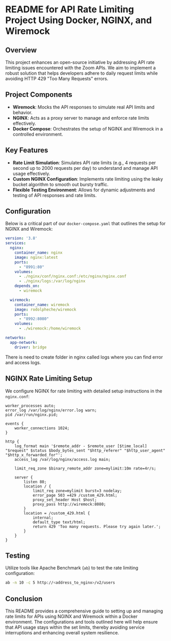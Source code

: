 
# README for API Rate Limiting Project Using Docker, NGINX, and Wiremock

## Overview
This project enhances an open-source initiative by addressing API rate limiting issues encountered with the Zoom APIs. We aim to implement a robust solution that helps developers adhere to daily request limits while avoiding HTTP 429 "Too Many Requests" errors.

## Project Components
- **Wiremock**: Mocks the API responses to simulate real API limits and behavior.
- **NGINX**: Acts as a proxy server to manage and enforce rate limits effectively.
- **Docker Compose**: Orchestrates the setup of NGINX and Wiremock in a controlled environment.

## Key Features
- **Rate Limit Simulation**: Simulates API rate limits (e.g., 4 requests per second up to 2000 requests per day) to understand and manage API usage effectively.
- **Custom NGINX Configuration**: Implements rate limiting using the leaky bucket algorithm to smooth out bursty traffic.
- **Flexible Testing Environment**: Allows for dynamic adjustments and testing of API responses and rate limits.

## Configuration
Below is a critical part of our `docker-compose.yaml` that outlines the setup for NGINX and Wiremock:

```yaml
version: '3.8'
services:
  nginx:
    container_name: nginx
    image: nginx:latest
    ports:
      - "8991:80"
    volumes:
      - ./nginx/conf/nginx.conf:/etc/nginx/nginx.conf
      - ./nginx/logs:/var/log/nginx
    depends_on:
      - wiremock

  wiremock:
    container_name: wiremock
    image: rodolpheche/wiremock
    ports:
      - "8992:8080"
    volumes:
      - ./wiremock:/home/wiremock

networks:
  app-network:
    driver: bridge
```
There is need to create folder in nginx called logs where you can find error and access logs.

## NGINX Rate Limiting Setup
We configure NGINX for rate limiting with detailed setup instructions in the `nginx.conf`:

```nginx
worker_processes auto;
error_log /var/log/nginx/error.log warn;
pid /var/run/nginx.pid;

events {
    worker_connections 1024;
}

http {
    log_format main '$remote_addr - $remote_user [$time_local] "$request" $status $body_bytes_sent "$http_referer" "$http_user_agent" "$http_x_forwarded_for"';
    access_log /var/log/nginx/access.log main;

    limit_req_zone $binary_remote_addr zone=mylimit:10m rate=4r/s;

    server {
        listen 80;
        location / {
            limit_req zone=mylimit burst=3 nodelay;
            error_page 503 =429 /custom_429.html;
            proxy_set_header Host $host;
            proxy_pass http://wiremock:8080;
        }
        location = /custom_429.html {
            internal;
            default_type text/html;
            return 429 'Too many requests. Please try again later.';
        }
    }
}
```

## Testing
Utilize tools like Apache Benchmark (`ab`) to test the rate limiting configuration:

```bash
ab -n 10 -c 5 http://<address_to_nginx>/v2/users
```

## Conclusion
This README provides a comprehensive guide to setting up and managing rate limits for APIs using NGINX and Wiremock within a Docker environment. The configurations and tools outlined here will help ensure that API usage stays within the set limits, thereby avoiding service interruptions and enhancing overall system resilience.
